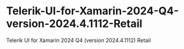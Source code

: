 # Telerik-UI-for-Xamarin-2024-Q4-version-2024.4.1112-Retail
Telerik UI for Xamarin 2024 Q4 (version 2024.4.1112) Retail
